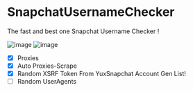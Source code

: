 # SnapchatUsernameChecker
The fast and best one Snapchat Username Checker !

![image](https://user-images.githubusercontent.com/99289712/175786059-3570e37c-cd9a-4f98-b2d3-cda193b859a6.png)
![image](https://user-images.githubusercontent.com/99289712/175786042-65a9db67-48ea-4561-9eaa-27621ebcbe83.png)

- [X] Proxies
- [X] Auto Proxies-Scrape
- [X] Random XSRF Token From YuxSnapchat Account Gen List!
- [ ] Random UserAgents 
